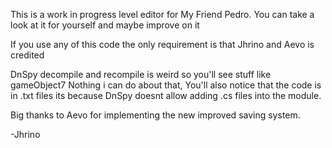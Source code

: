 This is a work in progress level editor for My Friend Pedro.
You can take a look at it for yourself and maybe improve on it

If you use any of this code the only requirement is that Jhrino and Aevo is credited

DnSpy decompile and recompile is weird so you'll see stuff like gameObject7
Nothing i can do about that, You'll also notice that the code is in .txt files its because DnSpy doesnt allow adding .cs files into the module.

Big thanks to Aevo for implementing the new improved saving system.

-Jhrino
